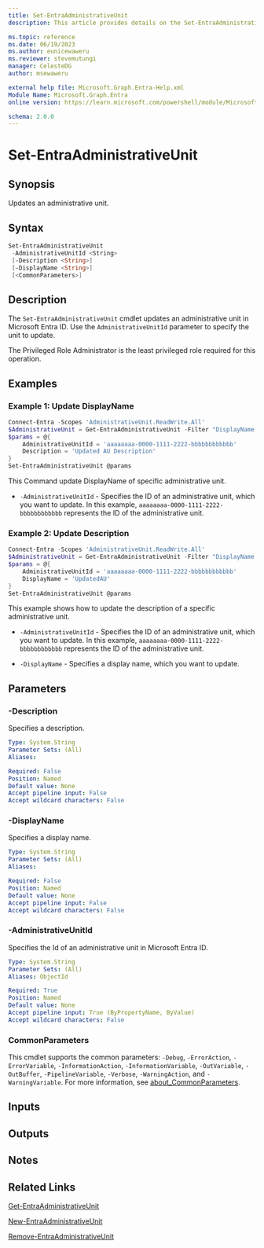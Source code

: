 ```yaml
---
title: Set-EntraAdministrativeUnit
description: This article provides details on the Set-EntraAdministrativeUnit command.

ms.topic: reference
ms.date: 06/19/2023
ms.author: eunicewaweru
ms.reviewer: stevemutungi
manager: CelesteDG
author: msewaweru

external help file: Microsoft.Graph.Entra-Help.xml
Module Name: Microsoft.Graph.Entra
online version: https://learn.microsoft.com/powershell/module/Microsoft.Graph.Entra/Set-EntraAdministrativeUnit

schema: 2.0.0
---
```


# Set-EntraAdministrativeUnit

## Synopsis

Updates an administrative unit.

## Syntax

```powershell
Set-EntraAdministrativeUnit 
 -AdministrativeUnitId <String> 
 [-Description <String>] 
 [-DisplayName <String>] 
 [<CommonParameters>]
```

## Description

The `Set-EntraAdministrativeUnit` cmdlet updates an administrative unit in Microsoft Entra ID. Use the `AdministrativeUnitId` parameter to specify the unit to update.

The Privileged Role Administrator is the least privileged role required for this operation.

## Examples

### Example 1: Update DisplayName

```powershell
Connect-Entra -Scopes 'AdministrativeUnit.ReadWrite.All'
$AdministrativeUnit = Get-EntraAdministrativeUnit -Filter "DisplayName eq '<administrative-unit-display-name>'"
$params = @{
    AdministrativeUnitId = 'aaaaaaaa-0000-1111-2222-bbbbbbbbbbbb'
    Description = 'Updated AU Description'
}
Set-EntraAdministrativeUnit @params
```

This Command update DisplayName of specific administrative unit.

- `-AdministrativeUnitId` - Specifies the ID of an administrative unit, which you want to update. In this example, `aaaaaaaa-0000-1111-2222-bbbbbbbbbbbb` represents the ID of the administrative unit.

### Example 2: Update Description

```powershell
Connect-Entra -Scopes 'AdministrativeUnit.ReadWrite.All'
$AdministrativeUnit = Get-EntraAdministrativeUnit -Filter "DisplayName eq '<administrative-unit-display-name>'"
$params = @{
    AdministrativeUnitId = 'aaaaaaaa-0000-1111-2222-bbbbbbbbbbbb'
    DisplayName = 'UpdatedAU'
}
Set-EntraAdministrativeUnit @params
```

This example shows how to update the description of a specific administrative unit.

- `-AdministrativeUnitId` - Specifies the ID of an administrative unit, which you want to update. In this example, `aaaaaaaa-0000-1111-2222-bbbbbbbbbbbb` represents the ID of the administrative unit.

- `-DisplayName` - Specifies a display name, which you want to update.

## Parameters

### -Description

Specifies a description.

```yaml
Type: System.String
Parameter Sets: (All)
Aliases:

Required: False
Position: Named
Default value: None
Accept pipeline input: False
Accept wildcard characters: False
```

### -DisplayName

Specifies a display name.

```yaml
Type: System.String
Parameter Sets: (All)
Aliases:

Required: False
Position: Named
Default value: None
Accept pipeline input: False
Accept wildcard characters: False
```

### -AdministrativeUnitId

Specifies the Id of an administrative unit in Microsoft Entra ID.

```yaml
Type: System.String
Parameter Sets: (All)
Aliases: ObjectId

Required: True
Position: Named
Default value: None
Accept pipeline input: True (ByPropertyName, ByValue)
Accept wildcard characters: False
```

### CommonParameters

This cmdlet supports the common parameters: `-Debug`, `-ErrorAction`, `-ErrorVariable`, `-InformationAction`, `-InformationVariable`, `-OutVariable`, `-OutBuffer`, `-PipelineVariable`, `-Verbose`, `-WarningAction`, and `-WarningVariable`. For more information, see [about_CommonParameters](https://go.microsoft.com/fwlink/?LinkID=113216).

## Inputs

## Outputs

## Notes

## Related Links

[Get-EntraAdministrativeUnit](Get-EntraAdministrativeUnit.md)

[New-EntraAdministrativeUnit](New-EntraAdministrativeUnit.md)

[Remove-EntraAdministrativeUnit](Remove-EntraAdministrativeUnit.md)
